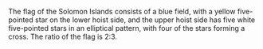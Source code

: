 The flag of the Solomon Islands consists of a blue field, with a yellow five-pointed star on the lower hoist side, and the upper hoist side has five white five-pointed stars in an elliptical pattern, with four of the stars forming a cross. The ratio of the flag is 2:3.